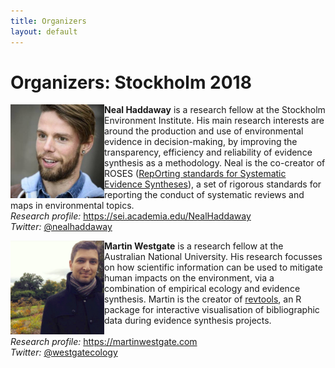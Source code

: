 ```yaml
---
title: Organizers
layout: default
---
```

<!-- Global site tag (gtag.js) - Google Analytics -->
<script async src="https://www.googletagmanager.com/gtag/js?id=UA-121833450-3"></script>
<script>
  window.dataLayer = window.dataLayer || [];
  function gtag(){dataLayer.push(arguments);}
  gtag('js', new Date());

  gtag('config', 'UA-121833450-3');
</script>

# Organizers: Stockholm 2018

<img align="left" width="150" height="150" src="/assets/images/events/organizers/Haddaway_Neal.jpg" alt="Neal Haddaway"/><b>Neal Haddaway</b> is a research fellow at the Stockholm Environment Institute. His main research interests are around the production and use of environmental evidence in decision-making, by improving the transparency, efficiency and reliability of evidence synthesis as a methodology. Neal is the co-creator of ROSES (<a href="http://www.roses-reporting.com" target="_blank" rel="noopener">RepOrting standards for Systematic Evidence Syntheses</a>), a set of rigorous standards for reporting the conduct of systematic reviews and maps in environmental topics.  
<em>Research profile:</em> <a href="https://sei.academia.edu/NealHaddaway" target="_blank" rel="noopener">https://sei.academia.edu/NealHaddaway</a>  
<em>Twitter:</em> <a href="https://twitter.com/nealhaddaway" target="_blank" rel="noopener">@nealhaddaway</a>

<img align="left" width="150" height="150" src="/assets/images/events/organizers/Westgate_Martin.jpg" alt="Martin Westgate"/><b>Martin Westgate</b> is a research fellow at the Australian National University. His research focusses on how scientific information can be used to mitigate human impacts on the environment, via a combination of empirical ecology and evidence synthesis. Martin is the creator of <a href="https://revtools.net" target="_blank" rel="noopener">revtools</a>, an R package for interactive visualisation of bibliographic data during evidence synthesis projects.<br><br>
<em>Research profile:</em> <a href="https://martinwestgate.com" target="_blank" rel="noopener">https://martinwestgate.com</a>  
<em>Twitter:</em> <a href="https://twitter.com/westgatecology" target="_blank" rel="noopener">@westgatecology</a>